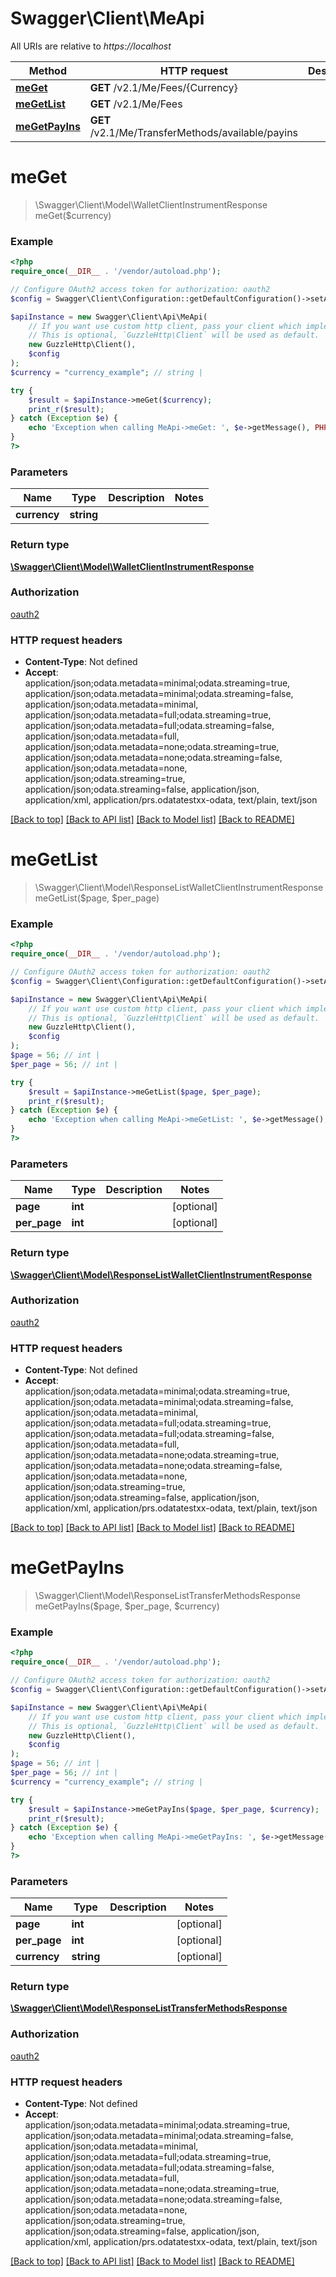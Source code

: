 # Swagger\Client\MeApi

All URIs are relative to *https://localhost*

Method | HTTP request | Description
------------- | ------------- | -------------
[**meGet**](MeApi.md#meGet) | **GET** /v2.1/Me/Fees/{Currency} | 
[**meGetList**](MeApi.md#meGetList) | **GET** /v2.1/Me/Fees | 
[**meGetPayIns**](MeApi.md#meGetPayIns) | **GET** /v2.1/Me/TransferMethods/available/payins | 


# **meGet**
> \Swagger\Client\Model\WalletClientInstrumentResponse meGet($currency)



### Example
```php
<?php
require_once(__DIR__ . '/vendor/autoload.php');

// Configure OAuth2 access token for authorization: oauth2
$config = Swagger\Client\Configuration::getDefaultConfiguration()->setAccessToken('YOUR_ACCESS_TOKEN');

$apiInstance = new Swagger\Client\Api\MeApi(
    // If you want use custom http client, pass your client which implements `GuzzleHttp\ClientInterface`.
    // This is optional, `GuzzleHttp\Client` will be used as default.
    new GuzzleHttp\Client(),
    $config
);
$currency = "currency_example"; // string | 

try {
    $result = $apiInstance->meGet($currency);
    print_r($result);
} catch (Exception $e) {
    echo 'Exception when calling MeApi->meGet: ', $e->getMessage(), PHP_EOL;
}
?>
```

### Parameters

Name | Type | Description  | Notes
------------- | ------------- | ------------- | -------------
 **currency** | **string**|  |

### Return type

[**\Swagger\Client\Model\WalletClientInstrumentResponse**](../Model/WalletClientInstrumentResponse.md)

### Authorization

[oauth2](../../README.md#oauth2)

### HTTP request headers

 - **Content-Type**: Not defined
 - **Accept**: application/json;odata.metadata=minimal;odata.streaming=true, application/json;odata.metadata=minimal;odata.streaming=false, application/json;odata.metadata=minimal, application/json;odata.metadata=full;odata.streaming=true, application/json;odata.metadata=full;odata.streaming=false, application/json;odata.metadata=full, application/json;odata.metadata=none;odata.streaming=true, application/json;odata.metadata=none;odata.streaming=false, application/json;odata.metadata=none, application/json;odata.streaming=true, application/json;odata.streaming=false, application/json, application/xml, application/prs.odatatestxx-odata, text/plain, text/json

[[Back to top]](#) [[Back to API list]](../../README.md#documentation-for-api-endpoints) [[Back to Model list]](../../README.md#documentation-for-models) [[Back to README]](../../README.md)

# **meGetList**
> \Swagger\Client\Model\ResponseListWalletClientInstrumentResponse meGetList($page, $per_page)



### Example
```php
<?php
require_once(__DIR__ . '/vendor/autoload.php');

// Configure OAuth2 access token for authorization: oauth2
$config = Swagger\Client\Configuration::getDefaultConfiguration()->setAccessToken('YOUR_ACCESS_TOKEN');

$apiInstance = new Swagger\Client\Api\MeApi(
    // If you want use custom http client, pass your client which implements `GuzzleHttp\ClientInterface`.
    // This is optional, `GuzzleHttp\Client` will be used as default.
    new GuzzleHttp\Client(),
    $config
);
$page = 56; // int | 
$per_page = 56; // int | 

try {
    $result = $apiInstance->meGetList($page, $per_page);
    print_r($result);
} catch (Exception $e) {
    echo 'Exception when calling MeApi->meGetList: ', $e->getMessage(), PHP_EOL;
}
?>
```

### Parameters

Name | Type | Description  | Notes
------------- | ------------- | ------------- | -------------
 **page** | **int**|  | [optional]
 **per_page** | **int**|  | [optional]

### Return type

[**\Swagger\Client\Model\ResponseListWalletClientInstrumentResponse**](../Model/ResponseListWalletClientInstrumentResponse.md)

### Authorization

[oauth2](../../README.md#oauth2)

### HTTP request headers

 - **Content-Type**: Not defined
 - **Accept**: application/json;odata.metadata=minimal;odata.streaming=true, application/json;odata.metadata=minimal;odata.streaming=false, application/json;odata.metadata=minimal, application/json;odata.metadata=full;odata.streaming=true, application/json;odata.metadata=full;odata.streaming=false, application/json;odata.metadata=full, application/json;odata.metadata=none;odata.streaming=true, application/json;odata.metadata=none;odata.streaming=false, application/json;odata.metadata=none, application/json;odata.streaming=true, application/json;odata.streaming=false, application/json, application/xml, application/prs.odatatestxx-odata, text/plain, text/json

[[Back to top]](#) [[Back to API list]](../../README.md#documentation-for-api-endpoints) [[Back to Model list]](../../README.md#documentation-for-models) [[Back to README]](../../README.md)

# **meGetPayIns**
> \Swagger\Client\Model\ResponseListTransferMethodsResponse meGetPayIns($page, $per_page, $currency)



### Example
```php
<?php
require_once(__DIR__ . '/vendor/autoload.php');

// Configure OAuth2 access token for authorization: oauth2
$config = Swagger\Client\Configuration::getDefaultConfiguration()->setAccessToken('YOUR_ACCESS_TOKEN');

$apiInstance = new Swagger\Client\Api\MeApi(
    // If you want use custom http client, pass your client which implements `GuzzleHttp\ClientInterface`.
    // This is optional, `GuzzleHttp\Client` will be used as default.
    new GuzzleHttp\Client(),
    $config
);
$page = 56; // int | 
$per_page = 56; // int | 
$currency = "currency_example"; // string | 

try {
    $result = $apiInstance->meGetPayIns($page, $per_page, $currency);
    print_r($result);
} catch (Exception $e) {
    echo 'Exception when calling MeApi->meGetPayIns: ', $e->getMessage(), PHP_EOL;
}
?>
```

### Parameters

Name | Type | Description  | Notes
------------- | ------------- | ------------- | -------------
 **page** | **int**|  | [optional]
 **per_page** | **int**|  | [optional]
 **currency** | **string**|  | [optional]

### Return type

[**\Swagger\Client\Model\ResponseListTransferMethodsResponse**](../Model/ResponseListTransferMethodsResponse.md)

### Authorization

[oauth2](../../README.md#oauth2)

### HTTP request headers

 - **Content-Type**: Not defined
 - **Accept**: application/json;odata.metadata=minimal;odata.streaming=true, application/json;odata.metadata=minimal;odata.streaming=false, application/json;odata.metadata=minimal, application/json;odata.metadata=full;odata.streaming=true, application/json;odata.metadata=full;odata.streaming=false, application/json;odata.metadata=full, application/json;odata.metadata=none;odata.streaming=true, application/json;odata.metadata=none;odata.streaming=false, application/json;odata.metadata=none, application/json;odata.streaming=true, application/json;odata.streaming=false, application/json, application/xml, application/prs.odatatestxx-odata, text/plain, text/json

[[Back to top]](#) [[Back to API list]](../../README.md#documentation-for-api-endpoints) [[Back to Model list]](../../README.md#documentation-for-models) [[Back to README]](../../README.md)

